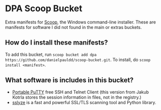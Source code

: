 # DPA Scoop Bucket

Extra manifests for [Scoop](https://scoop.sh), the Windows command-line installer. These are manifests for software I did not found in the main or extras buckets.

How do I install these manifests?
---------------------------------

To add this bucket, run `scoop bucket add dpa https://github.com/danielpauldd/scoop-bucket.git`. To install, do `scoop install <manifest>`.

What software is includes in this bucket?
-----------------------------------------

- [Portable PuTTY](http://jakub.kotrla.net/putty/) free SSH and Telnet Client (this version from Jakub Kotrla stores the session information in files, not in the registry.)
- [sslyze](https://github.com/nabla-c0d3/sslyze) is a fast and powerful SSL/TLS scanning tool and Python library.
